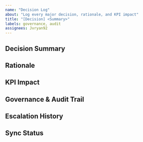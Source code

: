 ```yaml
---
name: "Decision Log"
about: "Log every major decision, rationale, and KPI impact"
title: "[Decision] <Summary>"
labels: governance, audit
assignees: Jvryan92
---
```


## Decision Summary

<!-- Brief summary of the decision -->

## Rationale

<!-- Why was this decision made? First-principles reasoning, market context, etc. -->

## KPI Impact

<!-- Expected effect on KPIs: revenue, ARPU, speed, automation coverage, etc. -->

## Governance & Audit Trail

<!-- Link related issues, PRs, discussions, agent actions -->

## Escalation History

<!-- Note any escalations for compliance, high-risk, or irreversible actions -->

## Sync Status

<!-- What other agents/systems have been updated with this decision? -->